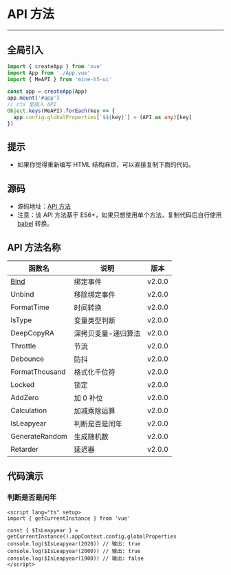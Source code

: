 [bind]: https://github.com/biaov/mine-h5-ui/blob/main/packages/MeAPI/event.js

# API 方法

---

## 全局引入

```ts
import { createApp } from 'vue'
import App from './App.vue'
import { MeAPI } from 'mine-h5-ui'

const app = createApp(App)
app.mount('#app')
// ctx 里插入 API
Object.keys(MeAPI).forEach(key => {
  app.config.globalProperties[`$${key}`] = (API as any)[key]
})
```

## 提示

- 如果你觉得重新编写 HTML 结构麻烦，可以直接复制下面的代码。

## 源码

- 源码地址：[API 方法](https://github.com/biaov/mine-h5-ui/blob/main/packages/MeAPI/function.js)
- 注意：该 API 方法基于 ES6+，如果只想使用单个方法，复制代码后自行使用 [babel](https://www.babeljs.cn/) 转换。

## API 方法名称

| 函数名         | 说明                | 版本   |
| -------------- | ------------------- | ------ |
| [Bind]         | 绑定事件            | v2.0.0 |
| Unbind         | 移除绑定事件        | v2.0.0 |
| FormatTime     | 时间转换            | v2.0.0 |
| IsType         | 变量类型判断        | v2.0.0 |
| DeepCopyRA     | 深拷贝变量-递归算法 | v2.0.0 |
| Throttle       | 节流                | v2.0.0 |
| Debounce       | 防抖                | v2.0.0 |
| FormatThousand | 格式化千位符        | v2.0.0 |
| Locked         | 锁定                | v2.0.0 |
| AddZero        | 加 0 补位           | v2.0.0 |
| Calculation    | 加减乘除运算        | v2.0.0 |
| IsLeapyear     | 判断是否是闰年      | v2.0.0 |
| GenerateRandom | 生成随机数          | v2.0.0 |
| Retarder       | 延迟器              | v2.0.0 |

## 代码演示

### 判断是否是闰年

```vue
<script lang="ts" setup>
import { getCurrentInstance } from 'vue'

const { $IsLeapyear } = getCurrentInstance().appContext.config.globalProperties
console.log($IsLeapyear(2020)) // 输出: true
console.log($IsLeapyear(2000)) // 输出: true
console.log($IsLeapyear(1900)) // 输出: false
</script>
```
